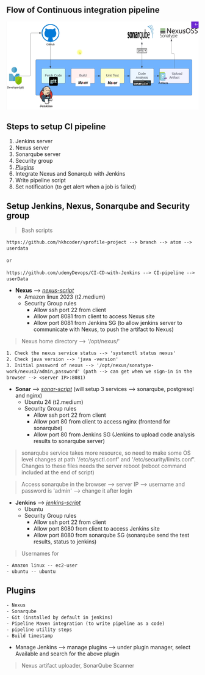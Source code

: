 ## Flow of Continuous integration pipeline

![CI-pipeline-flow](CI-pipeline-flow.png)

## Steps to setup CI pipeline
1. Jenkins server
2. Nexus server
3. Sonarqube server
4. Security group
5. [_Plugins_](#plugins)
6. Integrate Nexus and Sonarqub with Jenkins
7. Write pipeline script
8. Set notification (to get alert when a job is failed)

## Setup Jenkins, Nexus, Sonarqube and Security group

> Bash scripts 

    https://github.com/hkhcoder/vprofile-project --> branch --> atom --> userdata
    
    or

    https://github.com/udemyDevops/CI-CD-with-Jenkins --> CI-pipeline --> userData

* **Nexus** --> [_nexus-script_](userData/nexus-setup.sh)
    - Amazon linux 2023 (t2.medium)
    - Security Group rules
        * Allow ssh port 22 from client
        * Allow port 8081 from client to access Nexus site
        * Allow port 8081 from Jenkins SG (to allow jenkins server to communicate with Nexus, to push the artifact to Nexus)

> Nexus home directory --> '/opt/nexus/'

    1. Check the nexus service status --> 'systemctl status nexus'
    2. Check java version --> 'java -version'
    3. Initial password of nexus --> '/opt/nexus/sonatype-work/nexus3/admin,password' (path --> can get when we sign-in in the browser --> <server IP>:8081)


* **Sonar** --> [_sonar-script_](userData/sonar-setup.sh)  (will setup 3 services --> sonarqube, postgresql and nginx)
    - Ubuntu 24 (t2.medium)
    - Security Group rules
        * Allow ssh port 22 from client
        * Allow port 80 from client to access nginx (frontend for sonarqube)
        * Allow port 80 from Jenkins SG (Jenkins to upload code analysis results to sonarqube server)

> sonarqube service takes more resource, so need to make some OS level changes at path '/etc/sysctl.conf' and '/etc/security/limits.conf'. Changes to these files needs the server reboot (reboot command included at the end of script)

> Access sonarqube in the browser --> server IP  --> username and password is 'admin' --> change it after login 


* **Jenkins** --> [_jenkins-script_](userData/jenkins-setup.sh)
    - Ubuntu
    - Security Group rules
        * Allow ssh port 22 from client
        * Allow port 8080 from client to access Jenkins site
        * Allow port 8080 from sonarqube SG (sonarqube send the test results, status to jenkins)

> Usernames for 
 
    - Amazon linux -- ec2-user
    - ubuntu -- ubuntu


## Plugins
    - Nexus
    - Sonarqube
    - Git (installed by default in jenkins)
    - Pipeline Maven integration (to write pipeline as a code)
    - pipeline utility steps
    - Build timestamp

* Manage Jenkins -->  manage plugins --> under plugin manager, select Available and search for the above plugin
> Nexus artifact uploader, SonarQube Scanner 